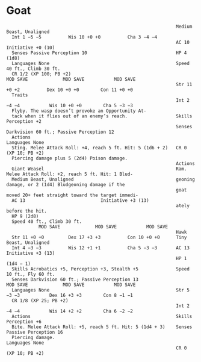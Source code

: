 # Goat

                                                                   Medium Beast, Unaligned
      Int 1 −5 −5          Wis 10 +0 +0          Cha 3 −4 −4
                                                                   AC 10                            Initiative +0 (10)
      Senses Passive Perception 10                                 HP 4 (1d8)
      Languages None                                               Speed 40 ft., Climb 30 ft.
      CR 1/2 (XP 100; PB +2)                                                 MOD SAVE             MOD SAVE           MOD SAVE
                                                                   Str 11 +0 +2          Dex 10 +0 +0        Con 11 +0 +0
      Traits
                                                                   Int 2 −4 −4           Wis 10 +0 +0        Cha 5 −3 −3
      Flyby. The wasp doesn’t provoke an Opportunity At-
      tack when it flies out of an enemy’s reach.                  Skills Perception +2
                                                                   Senses Darkvision 60 ft.; Passive Perception 12
      Actions                                                      Languages None
      Sting. Melee Attack Roll: +4, reach 5 ft. Hit: 5 (1d6 + 2)   CR 0 (XP 10; PB +2)
      Piercing damage plus 5 (2d4) Poison damage.
                                                                   Actions
      Giant Weasel                                                 Ram. Melee Attack Roll: +2, reach 5 ft. Hit: 1 Blud-
      Medium Beast, Unaligned                                      geoning damage, or 2 (1d4) Bludgeoning damage if the
                                                                   goat moved 20+ feet straight toward the target immedi-
      AC 13                            Initiative +3 (13)
                                                                   ately before the hit.
      HP 9 (2d8)
      Speed 40 ft., Climb 30 ft.
                MOD SAVE             MOD SAVE           MOD SAVE
                                                                   Hawk
      Str 11 +0 +0         Dex 17 +3 +3          Con 10 +0 +0      Tiny Beast, Unaligned
      Int 4 −3 −3          Wis 12 +1 +1          Cha 5 −3 −3       AC 13                            Initiative +3 (13)
                                                                   HP 1 (1d4 − 1)
      Skills Acrobatics +5, Perception +3, Stealth +5              Speed 10 ft., Fly 60 ft.
      Senses Darkvision 60 ft.; Passive Perception 13                        MOD SAVE             MOD SAVE           MOD SAVE
      Languages None                                               Str 5 −3 −3           Dex 16 +3 +3        Con 8 −1 −1
      CR 1/8 (XP 25; PB +2)
                                                                   Int 2 −4 −4           Wis 14 +2 +2        Cha 6 −2 −2
      Actions                                                      Skills Perception +6
      Bite. Melee Attack Roll: +5, reach 5 ft. Hit: 5 (1d4 + 3)    Senses Passive Perception 16
      Piercing damage.                                             Languages None
                                                                   CR 0 (XP 10; PB +2)

